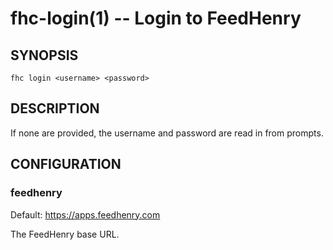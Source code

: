 fhc-login(1) -- Login to FeedHenry
==================================

## SYNOPSIS

    fhc login <username> <password>

## DESCRIPTION

If none are provided, the username and password are read in from prompts.

## CONFIGURATION

### feedhenry

Default: https://apps.feedhenry.com

The FeedHenry base URL.

